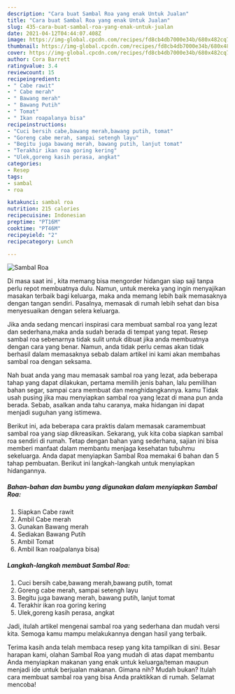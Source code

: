 ```yaml
---
description: "Cara buat Sambal Roa yang enak Untuk Jualan"
title: "Cara buat Sambal Roa yang enak Untuk Jualan"
slug: 435-cara-buat-sambal-roa-yang-enak-untuk-jualan
date: 2021-04-12T04:44:07.408Z
image: https://img-global.cpcdn.com/recipes/fd8cb4db7000e34b/680x482cq70/sambal-roa-foto-resep-utama.jpg
thumbnail: https://img-global.cpcdn.com/recipes/fd8cb4db7000e34b/680x482cq70/sambal-roa-foto-resep-utama.jpg
cover: https://img-global.cpcdn.com/recipes/fd8cb4db7000e34b/680x482cq70/sambal-roa-foto-resep-utama.jpg
author: Cora Barrett
ratingvalue: 3.4
reviewcount: 15
recipeingredient:
- " Cabe rawit"
- " Cabe merah"
- " Bawang merah"
- " Bawang Putih"
- " Tomat"
- " Ikan roapalanya bisa"
recipeinstructions:
- "Cuci bersih cabe,bawang merah,bawang putih, tomat"
- "Goreng cabe merah, sampai setengh layu"
- "Begitu juga bawang merah, bawang putih, lanjut tomat"
- "Terakhir ikan roa goring kering"
- "Ulek,goreng kasih perasa, angkat"
categories:
- Resep
tags:
- sambal
- roa

katakunci: sambal roa 
nutrition: 215 calories
recipecuisine: Indonesian
preptime: "PT16M"
cooktime: "PT46M"
recipeyield: "2"
recipecategory: Lunch

---
```



![Sambal Roa](https://img-global.cpcdn.com/recipes/fd8cb4db7000e34b/680x482cq70/sambal-roa-foto-resep-utama.jpg)

Di masa  saat ini , kita memang bisa mengorder hidangan siap saji tanpa perlu repot membuatnya dulu. Namun, untuk mereka yang ingin menyajikan masakan terbaik bagi keluarga, maka anda memang lebih baik memasaknya dengan tangan sendiri. Pasalnya, memasak di rumah lebih sehat dan bisa menyesuaikan dengan selera keluarga.

Jika anda sedang mencari inspirasi cara membuat sambal roa yang lezat dan sederhana,maka anda sudah berada di tempat yang tepat. Resep sambal roa  sebenarnya tidak sulit untuk dibuat jika anda membuatnya dengan cara yang benar. Namun, anda tidak perlu cemas akan tidak berhasil dalam memasaknya 
sebab dalam artikel ini kami akan membahas sambal roa dengan seksama.  



Nah buat anda yang mau memasak sambal roa yang lezat, ada beberapa tahap yang dapat dilakukan, pertama memilih jenis bahan, lalu pemilihan bahan segar, sampai cara membuat dan menghidangkannya. kamu Tidak usah pusing jika mau menyiapkan sambal roa yang lezat di mana pun anda berada. Sebab, asalkan anda  tahu caranya, maka hidangan ini dapat menjadi suguhan yang istimewa.

Berikut ini, ada beberapa cara praktis  dalam memasak caramembuat sambal roa yang siap dikreasikan. Sekarang, yuk kita coba siapkan sambal roa sendiri di rumah. Tetap dengan bahan yang sederhana, sajian ini bisa memberi manfaat dalam membantu menjaga kesehatan tubuhmu sekeluarga. Anda dapat menyiapkan Sambal Roa memakai 6 bahan dan 5 tahap pembuatan. Berikut ini langkah-langkah untuk menyiapkan hidangannya.

<!--inarticleads1-->

##### Bahan-bahan dan bumbu yang digunakan dalam menyiapkan Sambal Roa:

1. Siapkan  Cabe rawit
1. Ambil  Cabe merah
1. Gunakan  Bawang merah
1. Sediakan  Bawang Putih
1. Ambil  Tomat
1. Ambil  Ikan roa(palanya bisa)




<!--inarticleads2-->

##### Langkah-langkah membuat Sambal Roa:

1. Cuci bersih cabe,bawang merah,bawang putih, tomat
1. Goreng cabe merah, sampai setengh layu
1. Begitu juga bawang merah, bawang putih, lanjut tomat
1. Terakhir ikan roa goring kering
1. Ulek,goreng kasih perasa, angkat




Jadi, itulah artikel mengenai  sambal roa  yang sederhana dan mudah versi kita. Semoga kamu mampu melakukannya dengan hasil yang terbaik. 

Terima kasih anda telah membaca resep yang kita tampilkan di sini. Besar harapan kami, olahan  Sambal Roa yang mudah di atas dapat membantu Anda menyiapkan makanan yang enak untuk keluarga/teman maupun menjadi ide untuk berjualan makanan. Gimana nih? Mudah bukan? Itulah cara membuat sambal roa yang bisa Anda praktikkan di rumah. Selamat mencoba!

